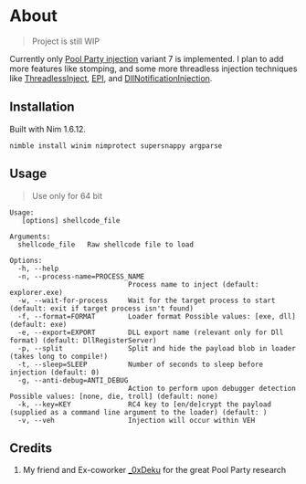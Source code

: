 # About

> Project is still WIP

Currently only [Pool Party injection](https://www.safebreach.com/blog/process-injection-using-windows-thread-pools/) variant 7 is implemented. I plan to add more features like stomping, and some more threadless injection techniques like [ThreadlessInject](https://github.com/CCob/ThreadlessInject), [EPI](https://github.com/Kudaes/EPI), and [DllNotificationInjection](https://github.com/Dec0ne/DllNotificationInjection).

## Installation
Built with Nim 1.6.12.
```
nimble install winim nimprotect supersnappy argparse
```

## Usage
> Use only for 64 bit
```
Usage:
   [options] shellcode_file

Arguments:
  shellcode_file   Raw shellcode file to load

Options:
  -h, --help
  -n, --process-name=PROCESS_NAME
                             Process name to inject (default: explorer.exe)
  -w, --wait-for-process     Wait for the target process to start (default: exit if target process isn't found)
  -f, --format=FORMAT        Loader format Possible values: [exe, dll] (default: exe)
  -e, --export=EXPORT        DLL export name (relevant only for Dll format) (default: DllRegisterServer)
  -p, --split                Split and hide the payload blob in loader (takes long to compile!)
  -t, --sleep=SLEEP          Number of seconds to sleep before injection (default: 0)
  -g, --anti-debug=ANTI_DEBUG
                             Action to perform upon debugger detection Possible values: [none, die, troll] (default: none)
  -k, --key=KEY              RC4 key to [en/de]crypt the payload (supplied as a command line argument to the loader) (default: )
  -v, --veh                  Injection will occur within VEH
```

## Credits
1. My friend and Ex-coworker [_0xDeku](https://twitter.com/_0xDeku) for the great Pool Party research
  
